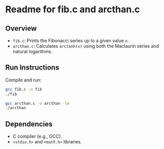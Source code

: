 # Readme for fib.c and arcthan.c

## Overview
- `fib.c`: Prints the Fibonacci series up to a given value `n`.
- `arcthan.c`: Calculates `arctanh(x)` using both the Maclaurin series and natural logarithms.

## Run Instructions
Compile and run:
```sh
gcc fib.c -o fib
./fib

gcc arcthan.c -o arcthan -lm
./arcthan
```

## Dependencies
- C compiler (e.g., GCC).
- `<stdio.h>` and `<math.h>` libraries.
